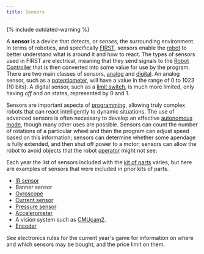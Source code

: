 ```yaml
---
title: Sensors
---
```


{% include outdated-warning %}

A **sensor** is a device that detects, or _senses_, the surrounding environment.
In terms of robotics, and specifically [FIRST](first), sensors enable the
[robot](robot) to better understand what is around it and how to react. The
types of sensors used in FIRST are electrical, meaning that they send signals to
the [Robot Controller](robot-controller) that is then converted into some value
for use by the program. There are two main classes of sensors, [analog](analog)
and [digital](digital). An analog sensor, such as a
[potentiometer](potentiometer), will have a value in the range of 0 to 1023 (10
bits). A digital sensor, such as a [limit switch](limit-switch), is much more
limited, only having _off_ and _on_ states, represented by 0 and 1.

Sensors are important aspects of [programming](Programming "Programming" ),
allowing truly complex robots that can react intelligently to dynamic
situations. The use of advanced sensors is often necessary to develop an
effective [autonomous mode](autonomous-mode), though many other uses are
possible. Sensors can count the number of rotations of a particular wheel and
then the program can adjust speed based on this information; sensors can
determine whether some apendage is fully extended, and then shut off power to a
motor; sensors can allow the robot to avoid objects that the robot
[operator](operator) might not see.

Each year the list of sensors included with the [kit of parts](kit-of-parts)
varies, but here are examples of sensors that were included in prior kits of
parts.

  * [IR sensor](ir-sensor)
  * Banner sensor
  * [Gyroscope](gyroscope)
  * [Current sensor](current-sensor)
  * [Pressure sensor](pressure-switch)
  * [Accelerometer](accelerometer)
  * A vision system such as [CMUcam2](cmucam2). 
  * [Encoder](encoder)

See electronics rules for the current year's game for information on where and
which sensors may be bought, and the price limit on them.
